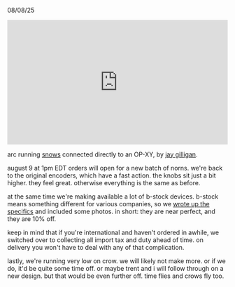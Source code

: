 08/08/25

<iframe allow="fullscreen" loading="lazy" src="https://hyper8.monome.org/arc-snows-op-xy/embed/" style="aspect-ratio: 1.7777778; border: none; width: 100%;"></iframe>

arc running [snows](https://monome.org/docs/iii/library/snows) connected directly to an OP-XY, by [jay gilligan](https://www.instagram.com/jaygilligan_/).

august 9 at 1pm EDT orders will open for a new batch of norns. we're back to the original encoders, which have a fast action. the knobs sit just a bit higher. they feel great. otherwise everything is the same as before.

at the same time we're making available a lot of b-stock devices. b-stock means something different for various companies, so we [wrote up the specifics](/bstock.html) and included some photos. in short: they are near perfect, and they are 10% off.

keep in mind that if you're international and haven't ordered in awhile, we switched over to collecting all import tax and duty ahead of time. on delivery you won't have to deal with any of that complication.

lastly, we're running very low on crow. we will likely not make more. or if we do, it'd be quite some time off. or maybe trent and i will follow through on a new design. but that would be even further off. time flies and crows fly too.
